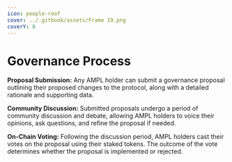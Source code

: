 ```yaml
---
icon: people-roof
cover: ../.gitbook/assets/Frame 19.png
coverY: 0
---
```


# Governance Process

**Proposal Submission:** Any AMPL holder can submit a governance proposal outlining their proposed changes to the protocol, along with a detailed rationale and supporting data.

**Community Discussion:** Submitted proposals undergo a period of community discussion and debate, allowing AMPL holders to voice their opinions, ask questions, and refine the proposal if needed.

**On-Chain Voting:** Following the discussion period, AMPL holders cast their votes on the proposal using their staked tokens. The outcome of the vote determines whether the proposal is implemented or rejected.

